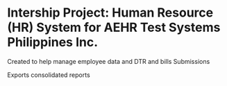 # Intership Project: Human Resource (HR) System for AEHR Test Systems Philippines Inc.

Created to help manage employee data and DTR and bills Submissions

Exports consolidated reports
